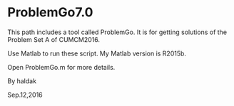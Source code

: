 # ProblemGo7.0
This path includes a tool called ProblemGo. It is for getting solutions of the Problem Set A of CUMCM2016.

Use Matlab to run these script. My Matlab version is R2015b.

Open ProblemGo.m for more details.

By haldak

Sep.12,2016